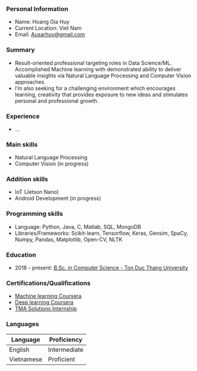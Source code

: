 ### Personal Information
- Name: Hoang Gia Huy
- Current Location: Viet Nam
- Email: Ausarhuy@gmail.com
### Summary
- Result-oriented professional targeting roles in Data Science/ML. Accomplished Machine learning with demonstrated ability to deliver valuable insights via Natural Language Processing and Computer Vision approaches.
- I’m also seeking for a challenging environment which encourages learning, creativity that provides exposure to new ideas and stimulates personal and professional growth.
### Experience
- ...
### Main skills
- Natural Language Processing
- Computer Vision (in progress)
### Addition skills
- IoT (Jetson Nano)
- Android Development (in progress)
### Programming skills
- Language: Python, Java, C, Matlab, SQL, MongoDB
- Libraries/Frameworks: Scikit-learn, Tensorflow, Keras, Gensim, SpaCy, Numpy, Pandas, Matplotlib, Open-CV, NLTK
### Education
- 2018 - present: [B.Sc. in Computer Science - Ton Duc Thang University](https://www.linkedin.com/school/ton-duc-thang-university/?originalSubdomain=vn)
### Certifications/Qualifications
- [Machine learning Coursera](https://coursera.org/share/7d1a910c51a1218e6a9d3d516a9f6554)
- [Deep learning Coursera](https://coursera.org/share/697dad03c3b610146a57800048f7fc99)
- [TMA Solutions Internship](https://drive.google.com/file/d/1PzTyQYL4c_xiUgl63mggUjeukhYVifZm/view?usp=sharing)
### Languages
| Language   | Proficiency  |
|------------|--------------|
| English    | Intermediate |
| Vietnamese | Proficient   |

